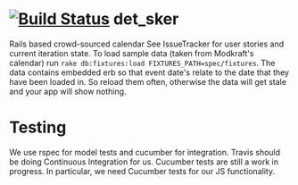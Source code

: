 [![Build Status](https://travis-ci.org/ronan-mch/det_sker.svg?branch=master)](https://travis-ci.org/ronan-mch/det_sker)
det_sker
========

Rails based crowd-sourced calendar
See IssueTracker for user stories and current iteration state.
To load sample data (taken from Modkraft's calendar) run ```rake db:fixtures:load FIXTURES_PATH=spec/fixtures```.
The data contains embedded erb so that event date's relate to the date that they have been loaded in. So reload them
often, otherwise the data will get stale and your app will show nothing.

# Testing
We use rspec for model tests and cucumber for integration. Travis should be doing Continuous Integration for us.
Cucumber tests are still a work in progress. In particular, we need Cucumber tests for our JS functionality.